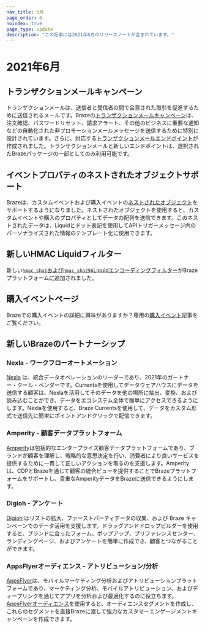 ```yaml
--- 
nav_title: 6月
page_order: 6
noindex: true
page_type: update
description: "この記事には2021年6月のリリースノートが含まれています。"
---
```


# 2021年6月

## トランザクションメールキャンペーン

トランザクションメールは、送信者と受信者の間で合意された取引を促進するために送信されるメールです。Brazeの[トランザクションメールキャンペーン]({{site.baseurl}}/api/api_campaigns/transactional_campaigns)は、注文確認、パスワードリセット、請求アラート、その他のビジネスに重要な通知などの自動化された非プロモーションメールメッセージを送信するために特別に設計されています。さらに、対応する[トランザクションメールエンドポイント]({{site.baseurl}}/api/endpoints/messaging/send_messages/post_send_transactional_message/)が作成されました。トランザクションメールと新しいエンドポイントは、選択されたBrazeパッケージの一部としてのみ利用可能です。 

## イベントプロパティのネストされたオブジェクトサポート

Brazeは、カスタムイベントおよび購入イベントの[ネストされたオブジェクト]({{site.baseurl}}/user_guide/data_and_analytics/custom_data/nested_object_support/)をサポートするようになりました。ネストされたオブジェクトを使用すると、カスタムイベントや購入のプロパティとしてデータの配列を送信できます。このネストされたデータは、Liquidとドット表記を使用してAPIトリガーメッセージ内のパーソナライズされた情報のテンプレート化に使用できます。

## 新しいHMAC Liquidフィルター

新しい[`hmac_sha1`および`hmac_sha256`Liquidエンコーディングフィルター]({{site.baseurl}}/user_guide/personalization_and_dynamic_content/liquid/advanced_filters/)がBrazeプラットフォームに追加されました。

## 購入イベントページ

Brazeでの購入イベントの詳細に興味がありますか？専用の[購入イベント]({{site.baseurl}}/user_guide/data_and_analytics/custom_data/purchase_events/)記事をご覧ください。

## 新しいBrazeのパートナーシップ

### Nexla - ワークフローオートメーション

[Nexla]({{site.baseurl}}/partners/nexla) は、統合データオペレーションのリーダーであり、2021年のガートナー・クール・ベンダーです。Currentsを使用してデータウェアハウスにデータを送信する顧客は、Nexlaを活用してそのデータを他の場所に抽出、変換、および読み込むことができ、データをエコシステム全体で簡単にアクセスできるようにします。Nexlaを使用すると、Braze Currentsを使用して、データをカスタム形式で送信先に簡単にポイントアンドクリックで配信できます。 

### Amperity - 顧客データプラットフォーム

[Amperity]({{site.baseurl}}/partners/amperity/)は包括的なエンタープライズ顧客データプラットフォームであり、ブランドが顧客を理解し、戦略的な意思決定を行い、消費者により良いサービスを提供するために一貫して正しいアクションを取るのを支援します。Amperityは、CDPとBrazeを通じて顧客の統合ビューを提供することでBrazeプラットフォームをサポートし、貴重なAmperityデータをBrazeに送信できるようにします。

### Digioh - アンケート

[Digioh]({{site.baseurl}}/partners/digioh/) はリストの拡大、ファーストパーティデータの収集、および Braze キャンペーンでのデータ活用を支援します。ドラッグアンドドロップビルダーを使用すると、ブランドに合ったフォーム、ポップアップ、プリファレンスセンター、ランディングページ、およびアンケートを簡単に作成でき、顧客とつながることができます。

### AppsFlyerオーディエンス - アトリビューション/分析

[AppsFlyer]({{site.baseurl}}/partners/message_orchestration/attribution/appsflyer/)は、モバイルマーケティング分析およびアトリビューションプラットフォームであり、マーケティング分析、モバイルアトリビューション、およびディープリンクを通じてアプリを分析および最適化するのに役立ちます。[AppsFlyerオーディエンス]({{site.baseurl}}/partners/appsflyer_audiences/)を使用すると、オーディエンスセグメントを作成し、これらのセグメントを直接Brazeに渡して強力なカスタマーエンゲージメントキャンペーンを作成できます。

